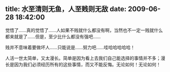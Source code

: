 title: 水至清则无鱼，人至贱则无敌
date: 2009-06-28 18:42:00
---

 觉悟了……真的觉悟了……人如果不贱就什么都没有啊，当然也不一定一贱就什么都来就是了……但是，至少比什么都没有强吧……

贱并不意味着要做坏人……只能说是……努力吧……哇哈哈哈哈哈！

人活一世太简单，又太漫长。简单是因为看上去我们自己能选择的事情并不多；漫长是因为我们必须经历所有的这些事情，而又不能反悔。无论如何！无论如何！
